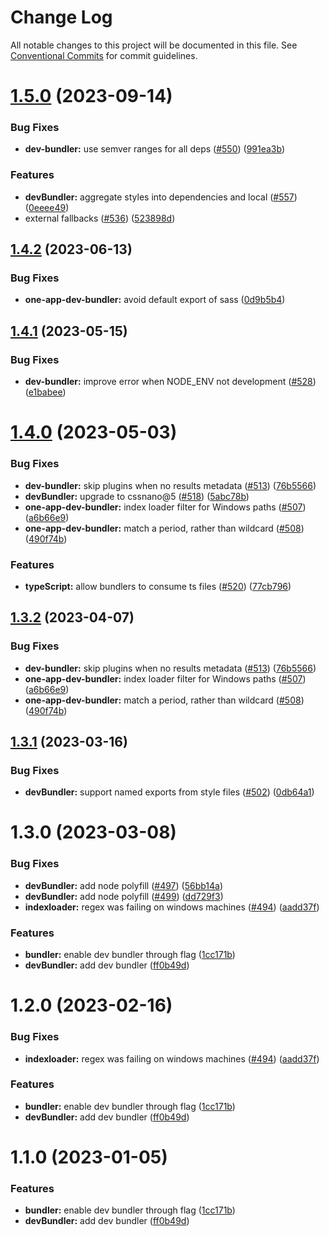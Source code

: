 # Change Log

All notable changes to this project will be documented in this file.
See [Conventional Commits](https://conventionalcommits.org) for commit guidelines.

# [1.5.0](https://github.com/americanexpress/one-app-cli/compare/@americanexpress/one-app-dev-bundler@1.4.2...@americanexpress/one-app-dev-bundler@1.5.0) (2023-09-14)


### Bug Fixes

* **dev-bundler:** use semver ranges for all deps ([#550](https://github.com/americanexpress/one-app-cli/issues/550)) ([991ea3b](https://github.com/americanexpress/one-app-cli/commit/991ea3be4bea76f9a80200255a2f2e22a1180929))


### Features

* **devBundler:** aggregate styles into dependencies and local ([#557](https://github.com/americanexpress/one-app-cli/issues/557)) ([0eeee49](https://github.com/americanexpress/one-app-cli/commit/0eeee499ee9fda2eac6b2663c754c6840053d05a))
* external fallbacks ([#536](https://github.com/americanexpress/one-app-cli/issues/536)) ([523898d](https://github.com/americanexpress/one-app-cli/commit/523898deb9a1a4bcce6ba43915c852b02b7bb3a5))





## [1.4.2](https://github.com/americanexpress/one-app-cli/compare/@americanexpress/one-app-dev-bundler@1.4.1...@americanexpress/one-app-dev-bundler@1.4.2) (2023-06-13)


### Bug Fixes

* **one-app-dev-bundler:** avoid default export of sass ([0d9b5b4](https://github.com/americanexpress/one-app-cli/commit/0d9b5b422a9e18cc6391fa119abe41b7d384c154))





## [1.4.1](https://github.com/americanexpress/one-app-cli/compare/@americanexpress/one-app-dev-bundler@1.4.0...@americanexpress/one-app-dev-bundler@1.4.1) (2023-05-15)


### Bug Fixes

* **dev-bundler:** improve error when NODE_ENV not development ([#528](https://github.com/americanexpress/one-app-cli/issues/528)) ([e1babee](https://github.com/americanexpress/one-app-cli/commit/e1babeed1ddc3f0e41f49850e9eb74bf494d0aa9))





# [1.4.0](https://github.com/americanexpress/one-app-cli/compare/@americanexpress/one-app-dev-bundler@1.3.1...@americanexpress/one-app-dev-bundler@1.4.0) (2023-05-03)


### Bug Fixes

* **dev-bundler:** skip plugins when no results metadata ([#513](https://github.com/americanexpress/one-app-cli/issues/513)) ([76b5566](https://github.com/americanexpress/one-app-cli/commit/76b5566b1d74a5686c31fbbb24c496e6b8af59db))
* **devBundler:** upgrade to cssnano@5 ([#518](https://github.com/americanexpress/one-app-cli/issues/518)) ([5abc78b](https://github.com/americanexpress/one-app-cli/commit/5abc78b096c89629c4a8ba6418282d498b09c28f))
* **one-app-dev-bundler:** index loader filter for Windows paths ([#507](https://github.com/americanexpress/one-app-cli/issues/507)) ([a6b66e9](https://github.com/americanexpress/one-app-cli/commit/a6b66e99d7b9e77b76714b772c9d7f116191bcc0))
* **one-app-dev-bundler:** match a period, rather than wildcard ([#508](https://github.com/americanexpress/one-app-cli/issues/508)) ([490f74b](https://github.com/americanexpress/one-app-cli/commit/490f74b43aca5bf1cb1bd0cb88deab2af60c11b7))


### Features

* **typeScript:** allow bundlers to consume ts files ([#520](https://github.com/americanexpress/one-app-cli/issues/520)) ([77cb796](https://github.com/americanexpress/one-app-cli/commit/77cb796ed028cae25d3fcc38171d84594d15e3d3))





## [1.3.2](https://github.com/americanexpress/one-app-cli/compare/@americanexpress/one-app-dev-bundler@1.3.1...@americanexpress/one-app-dev-bundler@1.3.2) (2023-04-07)


### Bug Fixes

* **dev-bundler:** skip plugins when no results metadata ([#513](https://github.com/americanexpress/one-app-cli/issues/513)) ([76b5566](https://github.com/americanexpress/one-app-cli/commit/76b5566b1d74a5686c31fbbb24c496e6b8af59db))
* **one-app-dev-bundler:** index loader filter for Windows paths ([#507](https://github.com/americanexpress/one-app-cli/issues/507)) ([a6b66e9](https://github.com/americanexpress/one-app-cli/commit/a6b66e99d7b9e77b76714b772c9d7f116191bcc0))
* **one-app-dev-bundler:** match a period, rather than wildcard ([#508](https://github.com/americanexpress/one-app-cli/issues/508)) ([490f74b](https://github.com/americanexpress/one-app-cli/commit/490f74b43aca5bf1cb1bd0cb88deab2af60c11b7))





## [1.3.1](https://github.com/americanexpress/one-app-cli/compare/@americanexpress/one-app-dev-bundler@1.3.0...@americanexpress/one-app-dev-bundler@1.3.1) (2023-03-16)


### Bug Fixes

* **devBundler:** support named exports from style files ([#502](https://github.com/americanexpress/one-app-cli/issues/502)) ([0db64a1](https://github.com/americanexpress/one-app-cli/commit/0db64a152d762bc1489e25f951622f5667718478))





# 1.3.0 (2023-03-08)


### Bug Fixes

* **devBundler:** add node polyfill ([#497](https://github.com/americanexpress/one-app-cli/issues/497)) ([56bb14a](https://github.com/americanexpress/one-app-cli/commit/56bb14abb09faae2efe53e009285a1149c56680d))
* **devBundler:** add node polyfill ([#499](https://github.com/americanexpress/one-app-cli/issues/499)) ([dd729f3](https://github.com/americanexpress/one-app-cli/commit/dd729f38adb0a1450564333b2745eee8e3070625))
* **indexloader:** regex was failing on windows machines ([#494](https://github.com/americanexpress/one-app-cli/issues/494)) ([aadd37f](https://github.com/americanexpress/one-app-cli/commit/aadd37faea92fce9b6c691c061441e1624f40cb1))


### Features

* **bundler:** enable dev bundler through flag ([1cc171b](https://github.com/americanexpress/one-app-cli/commit/1cc171bffec3c4f4da8aa3689eb9c3e10dd89870))
* **devBundler:** add dev bundler ([ff0b49d](https://github.com/americanexpress/one-app-cli/commit/ff0b49dd83d0bbe02c87d111c3fbd512fa53200a))





# 1.2.0 (2023-02-16)


### Bug Fixes

* **indexloader:** regex was failing on windows machines ([#494](https://github.com/americanexpress/one-app-cli/issues/494)) ([aadd37f](https://github.com/americanexpress/one-app-cli/commit/aadd37faea92fce9b6c691c061441e1624f40cb1))


### Features

* **bundler:** enable dev bundler through flag ([1cc171b](https://github.com/americanexpress/one-app-cli/commit/1cc171bffec3c4f4da8aa3689eb9c3e10dd89870))
* **devBundler:** add dev bundler ([ff0b49d](https://github.com/americanexpress/one-app-cli/commit/ff0b49dd83d0bbe02c87d111c3fbd512fa53200a))





# 1.1.0 (2023-01-05)


### Features

* **bundler:** enable dev bundler through flag ([1cc171b](https://github.com/americanexpress/one-app-cli/commit/1cc171bffec3c4f4da8aa3689eb9c3e10dd89870))
* **devBundler:** add dev bundler ([ff0b49d](https://github.com/americanexpress/one-app-cli/commit/ff0b49dd83d0bbe02c87d111c3fbd512fa53200a))
